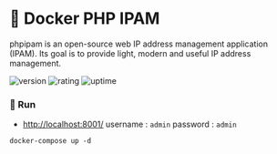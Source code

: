 # 🎉 Docker PHP IPAM

phpipam is an open-source web IP address management application (IPAM). Its goal is to provide light, modern and useful IP address management.

![version](https://img.shields.io/badge/version-1.0-blue)
![rating](https://img.shields.io/badge/rating-★★★★★-yellow)
![uptime](https://img.shields.io/badge/uptime-100%25-brightgreen)

### 🥈 Run

- [http://localhost:8001/](http://localhost:8001/) username : `admin` password : `admin`

```shell
docker-compose up -d
```
